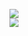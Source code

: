[![](https://img.shields.io/badge/Made%20With-Github%20Spray-lightgrey.svg?style=for-the-badge&logo=github)](https://github.com/Annihil/github-spray#12394)  
[![](https://i.imgur.com/2DrTn0Z.gif)](https://github.com/Annihil/github-spray)